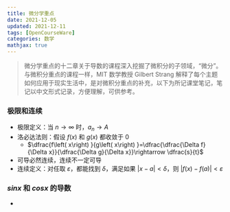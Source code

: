 ```yaml
---
title: 微分学重点
date: 2021-12-05
updated: 2021-12-11
tags: [OpenCourseWare]
categories: 数学
mathjax: true
---
```


> 微分学重点的十二章关于导数的课程深入挖掘了微积分的子领域，“微分”。 与微积分重点的课程一样，MIT 数学教授 Gilbert Strang 解释了每个主题如何应用于现实生活中，是对微积分重点的补充，以下为所记课堂笔记，笔记以中文形式记录，方便理解，可供参考。

<!--more-->

### 极限和连续

- 极限定义：当 $n\rightarrow \infty$ 时，$a_{n}\rightarrow A$
- 洛必达法则：假设 $f(x)$ 和 $g(x)$ 都收敛于 0
  - $\dfrac{f\left( x\right) }{g\left( x\right) }=\dfrac{\dfrac{\Delta f}{\Delta x}}{\dfrac{\Delta g}{\Delta x}}\rightarrow \dfrac{s}{t}$
- 可导必然连续，连续不一定可导
- 连续定义：对任取 $\varepsilon$，都能找到 $\delta$，满足如果 $\left| x-a\right| <\delta$，则 $\left| f\left( x\right) -f\left( a\right) \right| <\varepsilon$

### $sinx$ 和 $cosx$ 的导数

- 
